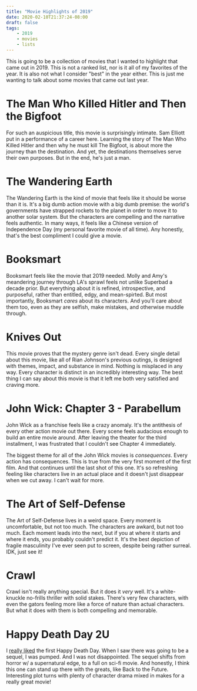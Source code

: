 ```yaml
---
title: "Movie Highlights of 2019"
date: 2020-02-10T21:37:24-08:00
draft: false
tags:
    - 2019
    - movies
    - lists
---
```


This is going to be a collection of movies that I wanted to highlight that came out in 2019. This is not a ranked list, nor is it all of my favorites of the year. It is also not what I consider "best" in the year either. This is just me wanting to talk about some movies that came out last year.

# The Man Who Killed Hitler and Then the Bigfoot

For such an auspicious title, this movie is surprisingly intimate. Sam Elliott put in a performance of a career here. Learning the story of The Man Who Killed Hitler and then why he must kill The Bigfoot, is about more the journey than the destination. And yet, the destinations themselves serve their own purposes. But in the end, he's just a man.

# The Wandering Earth

The Wandering Earth is the kind of movie that feels like it should be worse than it is. It's a big dumb action movie with a big dumb premise: the world's governments have strapped rockets to the planet in order to move it to another solar system. But the characters are compelling and the narrative feels authentic. In many ways, it feels like a Chinese version of Independence Day (my personal favorite movie of all time). Any honestly, that's the best compliment I could give a movie.

# Booksmart

Booksmart feels like the movie that 2019 needed. Molly and Amy's meandering journey through LA's sprawl feels not unlike Superbad a decade prior. But everything about it is refined, introspective, and purposeful, rather than entitled, edgy, and mean-spirted. But most importantly, Booksmart _cares_ about its characters. And you'll care about them too, even as they are selfish, make mistakes, and otherwise muddle through.

# Knives Out

This movie proves that the mystery genre isn't dead. Every single detail about this movie, like all of Rian Johnson's previous outings, is designed with themes, impact, and substance in mind. Nothing is misplaced in any way. Every character is distinct in an incredibly interesting way. The best thing I can say about this movie is that it left me both very satisfied and craving more.

# John Wick: Chapter 3 - Parabellum

John Wick as a franchise feels like a crazy anomaly. It's the antithesis of every other action movie out there. Every scene feels audacious enough to build an entire movie around. After leaving the theater for the third installment, I was frustrated that I couldn't see Chapter 4 immediately.

The biggest theme for all of the John Wick movies is _consequences_. Every action has consequences. This is true from the very first moment of the first film. And that continues until the last shot of this one. It's so refreshing feeling like characters live in an actual place and it doesn't just disappear when we cut away. I can't wait for more.

# The Art of Self-Defense

The Art of Self-Defense lives in a weird space. Every moment is uncomfortable, but not too much. The characters are awkard, but not too much. Each moment leads into the next, but if you at where it starts and where it ends, you probably couldn't predict it. It's the best depiction of fragile masculinity I've ever seen put to screen, despite being rather surreal. IDK, just see it!

# Crawl

Crawl isn't really anything special. But it does it _very_ well. It's a white-knuckle no-frills thriller with solid stakes. There's very few characters, with even the gators feeling more like a force of nature than actual characters. But what it does with them is both compelling and memorable.

# Happy Death Day 2U

I [really liked](../5-most-underappreciated-movies-2017/#4-happy-death-day) the first Happy Death Day. When I saw there was going to be a sequel, I was pumped. And I was not disappointed. The sequel shifts from horror w/ a supernatural edge, to a full on sci-fi movie. And honestly, I think this one can stand up there with the greats, like Back to the Future. Interesting plot turns with plenty of character drama mixed in makes for a really great movie!
